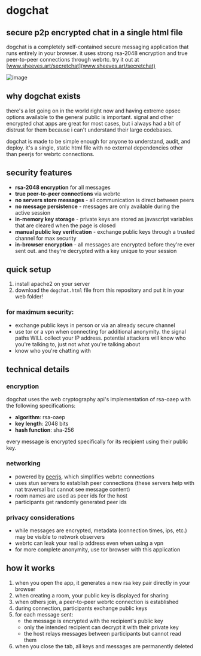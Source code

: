 # dogchat

## secure p2p encrypted chat in a single html file

dogchat is a completely self-contained secure messaging application that runs entirely in your browser. it uses strong rsa-2048 encryption and true peer-to-peer connections through webrtc. try it out at [www.sheeves.art/secretchat](www.sheeves.art/secretchat)

![image](https://github.com/user-attachments/assets/e8e327d5-69a0-4042-94e6-c7002983323e)


## why dogchat exists

there's a lot going on in the world right now and having extreme opsec options available to the general public is important. signal and other encrypted chat apps are great for most cases, but i always had a bit of distrust for them because i can't understand their large codebases.

dogchat is made to be simple enough for anyone to understand, audit, and deploy. it's a single, static html file with no external dependencies other than peerjs for webrtc connections.

## security features

- **rsa-2048 encryption** for all messages
- **true peer-to-peer connections** via webrtc
- **no servers store messages** - all communication is direct between peers
- **no message persistence** - messages are only available during the active session
- **in-memory key storage** - private keys are stored as javascript variables that are cleared when the page is closed
- **manual public key verification** - exchange public keys through a trusted channel for max security
- **in-browser encryption** - all messages are encrypted before they're ever sent out. and they're decrypted with a key unique to your session

## quick setup

1. install apache2 on your server
2. download the `dogchat.html` file from this repository and put it in your web folder!

### for maximum security:

- exchange public keys in person or via an already secure channel
- use tor or a vpn when connecting for additional anonymity. the signal paths WILL collect your IP address. potential attackers will know who you're talking to, just not what you're talking about
- know who you're chatting with

## technical details

### encryption

dogchat uses the web cryptography api's implementation of rsa-oaep with the following specifications:

- **algorithm**: rsa-oaep
- **key length**: 2048 bits
- **hash function**: sha-256

every message is encrypted specifically for its recipient using their public key.

### networking

- powered by [peerjs](https://peerjs.com/), which simplifies webrtc connections
- uses stun servers to establish peer connections (these servers help with nat traversal but cannot see message content)
- room names are used as peer ids for the host
- participants get randomly generated peer ids

### privacy considerations

- while messages are encrypted, metadata (connection times, ips, etc.) may be visible to network observers
- webrtc can leak your real ip address even when using a vpn
- for more complete anonymity, use tor browser with this application


## how it works

1. when you open the app, it generates a new rsa key pair directly in your browser
2. when creating a room, your public key is displayed for sharing
3. when others join, a peer-to-peer webrtc connection is established
4. during connection, participants exchange public keys
5. for each message sent:
   - the message is encrypted with the recipient's public key
   - only the intended recipient can decrypt it with their private key
   - the host relays messages between participants but cannot read them
6. when you close the tab, all keys and messages are permanently deleted
